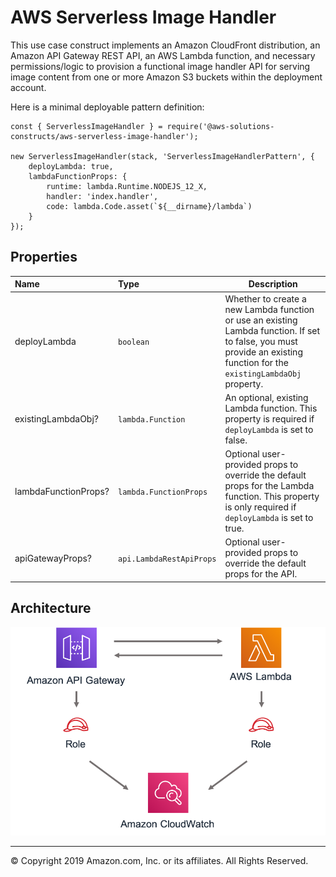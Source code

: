 # AWS Serverless Image Handler

This use case construct implements an Amazon CloudFront distribution, an Amazon API Gateway REST API, an AWS Lambda
function, and necessary permissions/logic to provision a functional image handler API for serving image content from 
one or more Amazon S3 buckets within the deployment account.

Here is a minimal deployable pattern definition:

```
const { ServerlessImageHandler } = require('@aws-solutions-constructs/aws-serverless-image-handler');

new ServerlessImageHandler(stack, 'ServerlessImageHandlerPattern', {
    deployLambda: true,
    lambdaFunctionProps: {
        runtime: lambda.Runtime.NODEJS_12_X,
        handler: 'index.handler',
        code: lambda.Code.asset(`${__dirname}/lambda`)
    }
});

```

## Properties

| **Name**     | **Type**        | **Description** |
|:-------------|:----------------|-----------------|
|deployLambda|`boolean`|Whether to create a new Lambda function or use an existing Lambda function. If set to false, you must provide an existing function for the `existingLambdaObj` property.|
|existingLambdaObj?|`lambda.Function`|An optional, existing Lambda function. This property is required if `deployLambda` is set to false.|
|lambdaFunctionProps?|`lambda.FunctionProps`|Optional user-provided props to override the default props for the Lambda function. This property is only required if `deployLambda` is set to true.|
|apiGatewayProps?|`api.LambdaRestApiProps`|Optional user-provided props to override the default props for the API.|

## Architecture
![Architecture Diagram](architecture.png)

***
&copy; Copyright 2019 Amazon.com, Inc. or its affiliates. All Rights Reserved.